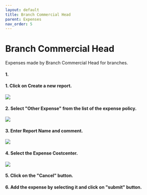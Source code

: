 ```yaml
---
layout: default
title: Branch Commercial Head
parent: Expenses 
nav_order: 5
---
```


# Branch Commercial Head

Expenses made by Branch Commercial Head for branches.

#### 1. 
#### 1. Click on Create a new report.

<img src="{{ site.url }}{{ site.baseurl }}\assets\images\expences\ot1.png"> 

#### 2. Select "Other Expense" from the list of the expense policy.

<img src="{{ site.url }}{{ site.baseurl }}\assets\images\expences\ot2.png"> 

#### 3. Enter Report Name and comment.

<img src="{{ site.url }}{{ site.baseurl }}\assets\images\bch\bch1.png"> 

#### 4. Select the Expense Costcenter.

<img src="{{ site.url }}{{ site.baseurl }}\assets\images\bch\bch4.png"> 

#### 5. Click on the "Cancel" button.

#### 6. Add the expense by selecting it and click on "submit" button.